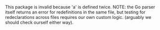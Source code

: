 This package is invalid because 'a' is defined twice.
NOTE: the Go parser itself returns an error for redefinitions in the same file,
but testing for redeclarations across files requires our own custom logic.
(arguably we should check ourself either way).
